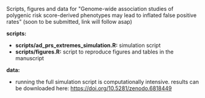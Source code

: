 
Scripts, figures and data for "Genome-wide association studies of polygenic risk score-derived phenotypes may lead to inflated false positive rates" (soon to be submitted, link will follow asap)

**scripts:**

* **scripts/ad_prs_extremes_simulation.R:** simulation script
* **scripts/figures.R:** script to reproduce figures and tables in the manuscript

**data:**

* running the full simulation script is computationally intensive. results can be downloaded here: https://doi.org/10.5281/zenodo.6818449

